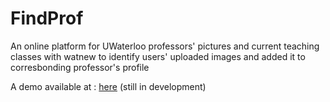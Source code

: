 # FindProf
An online platform for UWaterloo professors' pictures and current teaching classes with watnew to identify users' uploaded images and added it to corresbonding professor's profile

A demo available at : [here](http://www.waltwang.com/findprof.html) (still in development)
